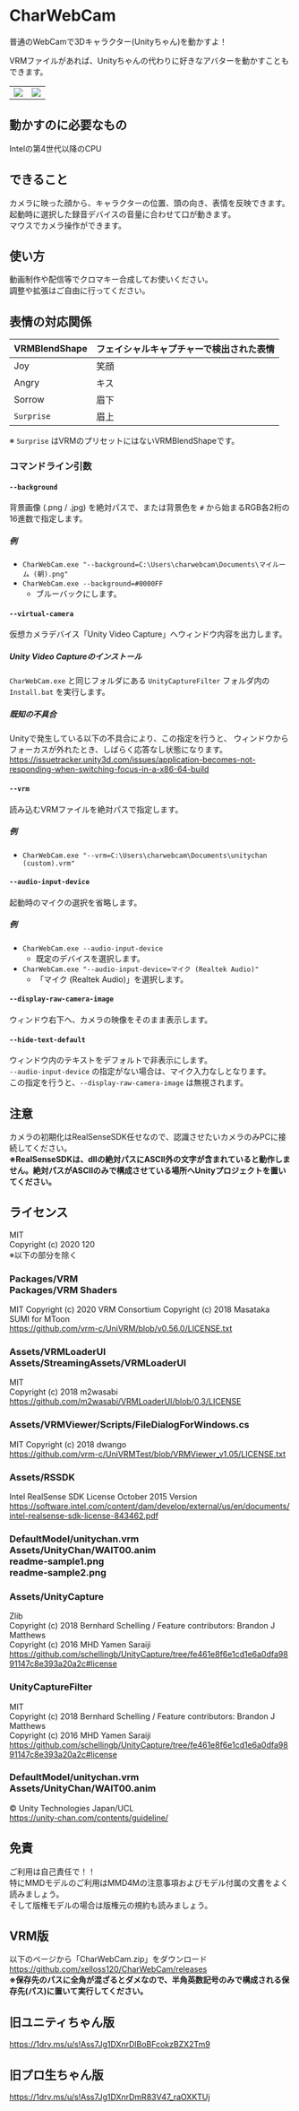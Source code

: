 # CharWebCam
普通のWebCamで3Dキャラクター(Unityちゃん)を動かすよ！

VRMファイルがあれば、Unityちゃんの代わりに好きなアバターを動かすこともできます。

|||
|---|---|
| ![](readme-sample1.png) | ![](readme-sample2.png) |

## 動かすのに必要なもの
Intelの第4世代以降のCPU

## できること
カメラに映った顔から、キャラクターの位置、頭の向き、表情を反映できます。  
起動時に選択した録音デバイスの音量に合わせて口が動きます。  
マウスでカメラ操作ができます。

## 使い方
動画制作や配信等でクロマキー合成してお使いください。  
調整や拡張はご自由に行ってください。

## 表情の対応関係

| VRMBlendShape | フェイシャルキャプチャーで検出された表情 |
|---------------|------------------------------------------|
| Joy           | 笑顔                                     |
| Angry         | キス                                     |
| Sorrow        | 眉下                                     |
| `Surprise`    | 眉上                                     |

※ `Surprise` はVRMのプリセットにはないVRMBlendShapeです。

### コマンドライン引数
#### `--background`
背景画像 (.png / .jpg) を絶対パスで、または背景色を `#` から始まるRGB各2桁の16進数で指定します。

##### 例
- `CharWebCam.exe "--background=C:\Users\charwebcam\Documents\マイルーム (朝).png"`
- `CharWebCam.exe --background=#0000FF`
	+ ブルーバックにします。

#### `--virtual-camera`
仮想カメラデバイス「Unity Video Capture」へウィンドウ内容を出力します。

##### Unity Video Captureのインストール
`CharWebCam.exe` と同じフォルダにある `UnityCaptureFilter` フォルダ内の `Install.bat` を実行します。

##### 既知の不具合
Unityで発生している以下の不具合により、この指定を行うと、
ウィンドウからフォーカスが外れたとき、しばらく応答なし状態になります。
https://issuetracker.unity3d.com/issues/application-becomes-not-responding-when-switching-focus-in-a-x86-64-build

#### `--vrm`
読み込むVRMファイルを絶対パスで指定します。

##### 例
- `CharWebCam.exe "--vrm=C:\Users\charwebcam\Documents\unitychan (custom).vrm"`

#### `--audio-input-device`
起動時のマイクの選択を省略します。

##### 例
- `CharWebCam.exe --audio-input-device`
	+ 既定のデバイスを選択します。 
- `CharWebCam.exe "--audio-input-device=マイク (Realtek Audio)"`
	+ 「マイク (Realtek Audio)」を選択します。

#### `--display-raw-camera-image`
ウィンドウ右下へ、カメラの映像をそのまま表示します。

#### `--hide-text-default`
ウィンドウ内のテキストをデフォルトで非表示にします。  
`--audio-input-device` の指定がない場合は、マイク入力なしとなります。  
この指定を行うと、`--display-raw-camera-image` は無視されます。

## 注意
カメラの初期化はRealSenseSDK任せなので、認識させたいカメラのみPCに接続してください。  
**※RealSenseSDKは、dllの絶対パスにASCII外の文字が含まれていると動作しません。絶対パスがASCIIのみで構成させている場所へUnityプロジェクトを置いてください。**

## ライセンス
MIT  
Copyright (c) 2020 120  
※以下の部分を除く

### Packages/VRM<br>Packages/VRM Shaders
MIT
Copyright (c) 2020 VRM Consortium
Copyright (c) 2018 Masataka SUMI for MToon  
https://github.com/vrm-c/UniVRM/blob/v0.56.0/LICENSE.txt

### Assets/VRMLoaderUI<br>Assets/StreamingAssets/VRMLoaderUI
MIT  
Copyright (c) 2018 m2wasabi  
https://github.com/m2wasabi/VRMLoaderUI/blob/0.3/LICENSE

### Assets/VRMViewer/Scripts/FileDialogForWindows.cs
MIT
Copyright (c) 2018 dwango  
https://github.com/vrm-c/UniVRMTest/blob/VRMViewer_v1.05/LICENSE.txt

### Assets/RSSDK
Intel RealSense SDK License October 2015 Version  
https://software.intel.com/content/dam/develop/external/us/en/documents/intel-realsense-sdk-license-843462.pdf

### DefaultModel/unitychan.vrm<br>Assets/UnityChan/WAIT00.anim<br>readme-sample1.png<br>readme-sample2.png

### Assets/UnityCapture
Zlib  
Copyright (c) 2018 Bernhard Schelling / Feature contributors: Brandon J Matthews  
Copyright (c) 2016 MHD Yamen Saraiji  
https://github.com/schellingb/UnityCapture/tree/fe461e8f6e1cd1e6a0dfa9891147c8e393a20a2c#license

### UnityCaptureFilter
MIT  
Copyright (c) 2018 Bernhard Schelling / Feature contributors: Brandon J Matthews  
Copyright (c) 2016 MHD Yamen Saraiji  
https://github.com/schellingb/UnityCapture/tree/fe461e8f6e1cd1e6a0dfa9891147c8e393a20a2c#license

### DefaultModel/unitychan.vrm<br>Assets/UnityChan/WAIT00.anim
© Unity Technologies Japan/UCL  
https://unity-chan.com/contents/guideline/

## 免責
ご利用は自己責任で！！  
特にMMDモデルのご利用はMMD4Mの注意事項およびモデル付属の文書をよく読みましょう。  
そして版権モデルの場合は版権元の規約も読みましょう。

## VRM版
以下のページから「CharWebCam.zip」をダウンロード  
https://github.com/xelloss120/CharWebCam/releases  
**※保存先のパスに全角が混ざるとダメなので、半角英数記号のみで構成される保存先(パス)に置いて実行してください。**

## 旧ユニティちゃん版
https://1drv.ms/u/s!Ass7Jg1DXnrDlBoBFcokzBZX2Tm9  

## 旧プロ生ちゃん版
https://1drv.ms/u/s!Ass7Jg1DXnrDmR83V47_raOXKTUj  
